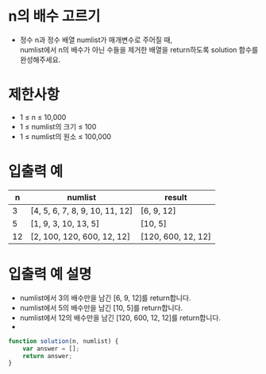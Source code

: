 # n의 배수 고르기
- 정수 n과 정수 배열 numlist가 매개변수로 주어질 때,  
 numlist에서 n의 배수가 아닌 수들을 제거한 배열을 return하도록 solution 함수를 완성해주세요.



# 제한사항
- 1 ≤ n ≤ 10,000
- 1 ≤ numlist의 크기 ≤ 100
- 1 ≤ numlist의 원소 ≤ 100,000


# 입출력 예
| n | numlist | result |
| - | - | ------ |
| 3 | [4, 5, 6, 7, 8, 9, 10, 11, 12] | [6, 9, 12] |
| 5 | [1, 9, 3, 10, 13, 5] | [10, 5] |
| 12 | [2, 100, 120, 600, 12, 12] | [120, 600, 12, 12] |

# 입출력 예 설명
- numlist에서 3의 배수만을 남긴 [6, 9, 12]를 return합니다.
- numlist에서 5의 배수만을 남긴 [10, 5]를 return합니다.
- numlist에서 12의 배수만을 남긴 [120, 600, 12, 12]를 return합니다.
- 
```javascript
function solution(n, numlist) {
    var answer = [];
    return answer;
}
```
